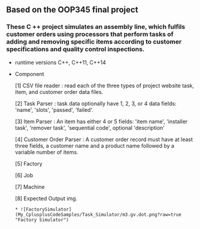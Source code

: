 ## Based on the OOP345 final project

### These C ++ project simulates an assembly line, which fulfils customer orders using processors that perform tasks of adding and removing specific items according to customer specifications and quality control inspections.

* runtime versions C++, C++11, C++14

+ Component

   [1] CSV file reader  : read each of the three types of project website task, item, and customer order data files.

   [2] Task Parser : task data optionally have 1, 2, 3, or 4 data fields: 'name', 'slots', 'passed', 'failed'.

   [3] Item Parser : An item has either 4 or 5 fields: 'item name', 'installer task', 'remover task', 'sequential code', optional 'description'
   
   [4] Customer Order Parser : A customer order record must have at least three fields, a customer name and a product name followed by a variable number of items.
   
   [5] Factory
   
   [6] Job
   
   [7] Machine
   
   [8] Expected Output img.   
     
      * ![FactorySimulator](My_CplusplusCodeSamples/Task_Simulator/m3.gv.dot.png?raw=true "Factory Simulator")
